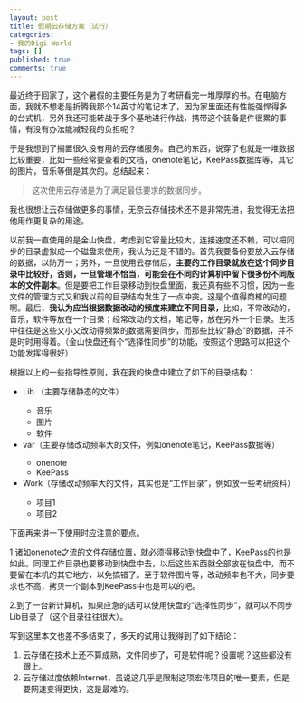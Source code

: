 ```yaml
---
layout: post
title: 假期云存储方案（试行）
categories:
- 我的Digi World
tags: []
published: true
comments: true
---
```

<p>最近终于回家了，这个暑假的主要任务是为了考研看完一堆厚厚的书。在电脑方面，我就不想老是折腾我那个14英寸的笔记本了，因为家里面还有性能强悍得多的台式机，另外我还可能转战于多个基地进行作战，携带这个装备是件很累的事情，有没有办法能减轻我的负担呢？</p>

<p>于是我想到了搁置很久没有用的云存储服务。自己的东西，说穿了也就是一堆数据比较重要，比如一些经常要查看的文档，onenote笔记，KeePass数据库等，其它的图片，音乐等倒是其次的。总结起来：
<blockquote>这次使用云存储是为了满足最低要求的数据同步。</blockquote>
我也很想让云存储做更多的事情，无奈云存储技术还不是非常先进，我觉得无法把他用作更复杂的用途。</p>

<p>以前我一直使用的是金山快盘，考虑到它容量比较大，连接速度还不赖，可以把同步的目录虚拟成一个磁盘来使用，我认为还是不错的。首先我要备份要放入云存储的数据，以防万一；另外，一旦使用云存储后，<strong>主要的工作目录就放在这个同步目录中比较好，否则，一旦管理不恰当，可能会在不同的计算机中留下很多份不同版本的文件副本</strong>。但是要把工作目录移动到快盘里面，我还真有些不习惯，因为一些文件的管理方式又和我以前的目录结构发生了一点冲突。这是个值得商榷的问题啊。最后，<strong>我认为应当根据数据改动的频度来建立不同目录，</strong>比如，不常改动的，音乐，软件等放在一个目录；经常改动的文档，笔记等，放在另外一个目录。生活中往往是这些又小又改动得频繁的数据需要同步，而那些比较“静态”的数据，并不是时时用得着。（金山快盘还有个“选择性同步”的功能，按照这个思路可以把这个功能发挥得很好）</p>

<p>根据以上的一些指导性原则，我在我的快盘中建立了如下的目录结构：
<ul>
	<li>Lib （主要存储静态的文件）</li>
<ul>
	<li>音乐</li>
	<li>图片</li>
	<li>软件</li>
</ul>
	<li>var（主要存储改动频率大的文件，例如onenote笔记，KeePass数据等）</li>
<ul>
	<li>onenote</li>
	<li>KeePass</li>
</ul>
	<li>Work（存储改动频率大的文件，其实也是“工作目录”，例如放一些考研资料）</li>
<ul>
	<li>项目1</li>
	<li>项目2</li>
</ul>
</ul>
下面再来讲一下使用时应注意的要点。</p>

<p>1.诸如onenote之流的文件存储位置，就必须得移动到快盘中了，KeePass的也是如此。同理工作目录也要移动到快盘中去，以后这些东西就全部放在快盘中，而不要留在本机的其它地方，以免搞错了。至于软件图片等，改动频率也不大，同步要求也不高，拷贝一个副本到KeePass中也是可以的吧。</p>

<p>2.到了一台新计算机，如果应急的话可以使用快盘的“选择性同步”，就可以不同步Lib目录了（这个目录往往很大）。</p>

<p>写到这里本文也差不多结束了，多天的试用让我得到了如下结论：
<ol>
	<li>云存储在技术上还不算成熟，文件同步了，可是软件呢？设置呢？这些都没有跟上。</li>
	<li>云存储过度依赖Internet，虽说这几乎是限制这项宏伟项目的唯一要素，但是要网速变得更快，这是最难的。</li>
</ol>
<ul></ul></p>

